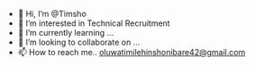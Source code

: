 - 👋 Hi, I’m @Timsho
- 👀 I’m interested in Technical Recruitment
- 🌱 I’m currently learning ...
- 💞️ I’m looking to collaborate on ...
- 📫 How to reach me.. oluwatimilehinshonibare42@gmail.com

<!---
Timsho/Timsho is a ✨ special ✨ repository because its `README.md` (this file) appears on your GitHub profile.
You can click the Preview link to take a look at your changes.
--->
